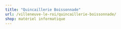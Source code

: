 ```yaml
---
title: "Quincaillerie Boissonnade"
url: /villeneuve-le-roi/quincaillerie-boissonnade/
shop: matériel informatique
---
```

